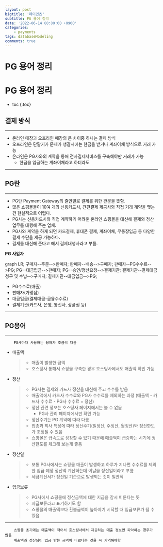 ```yaml
---
layout: post
bigtitle: '페이먼츠'
subtitle: PG 용어 정리
date: '2022-06-14 00:00:00 +0900'
categories:
    - payments
tags: databaseModeling
comments: true
---
```


# PG 용어 정리

# PG 용어 정리
* toc
{:toc}

## 결제 방식
---
+ 온라인 매장과 오프라인 매장의 큰 차이중 하나는 결제 방식
+ 오프라인은 단말기가 문제가 생길시에는 현금을 받거나 계좌이체 방식으로 거래 가능
+ 온라인은 PG사와의 계약을 통해 전자결제서비스를 구축해야만 거래가 가능
  + 현금을 입금하는 계좌이체라고 하더라도
  
***

## PG란
---
+ PG란 Payment Gateway의 줄인말로 결제를 위한 관문을 뜻함.
+ 많은 쇼핑몰들이 10여 개의 신용카드사, 간편결제 제공사와 직접 거래 계약을 맺는 건 현실적으로 어렵다.
+ PG사는 신용카드사와 직접 계약하기 어려운 온라인 쇼핑몰을 대신해 결제와 정산 업무를 대행해 주는 업체.
+ PG사와 계약을 하게 되면 카드결제, 휴대폰 결제, 계좌이체, 무통장입금 등 다양한 결제 수단을 제공 가능하다.
+ 결제를 대신해 준다고 해서 결제대행사라고 부름.

__PG 사업자__  
<div class="language-mermaid">
graph LR;
    구매자--주문-->판매자;
    판매자--배송-->구매자;
    판매자--PG수수료-->PG;
    PG--대금입금-->판매자;
    PG--승인/정산요청-->결제기관;
    결제기관--결제대금 청구 및 수납-->구매자;
    결제기관--대금입금-->PG; 
</div>

+ PG수수료(매출)
+ 판매자(가맹점)
+ 대금입금(결제대금-금융수수료)
+ 결제기관(카드사, 은행, 통신사, 상품권 등)
  
***

## PG용어
---
        PG사마다 사용하는 용어가 조금씩 다름

* 매출액
   > + 매출이 발생한 금액
   > + 호스팅사 통해서 쇼핑몰 구축한 경우 호스팅사에서도 매출액 확인 가능

* 정산
    > + PG사는 결제와 카드사 정산을 대신해 주고 수수를 받음
    > + 매출액에서 카드사 수수료와 PG사 수수료를 제외하는 과정 (매출액 - 카드사 수수료 - PG사 수수료 = 정산)
    > + 정산 관련 정보는 호스팅사 페이지에서는 볼 수 없음 
    >   + PG사 관리 페이지에서만 확인 가능
    > + 정산주기는 PG 계약에 따라 다름
    > + 업종과 회사 특성에 따라 정산주기(일정산, 주정산, 월정산)와 정산한도가 조정될 수 있음
    > + 쇼핑몰은 급속도로 성장할 수 있기 때문에 매출액이 급증하는 시기에 정산한도를 체크해 보는게 좋음

* 정산일
    > + 보통 PG사에서는 쇼핑몰 매출이 발생하고 하루가 지나면 수수료를 제외한 입금 예정 정산액 계산하는데 이날을 정산일이라고 부름
    > + 세금계산서가 정산일 기준으로 발생되는 것이 일반적

* 입금보류
    > + PG사에서 쇼핑물에 정산금액에 대한 지급을 잠시 미룬다는 뜻
    > + 지급보류라고 표기하기도 함
    > + 쇼핑몰의 매출액보다 환불금액이 높아지기 시작할 때 입금보류가 될 수 있음

***

        쇼핑몰 초기에는 매출액이 적어서 호스팅사에서 제공하는 매출 정보만 파악하는 경우가 많음
        매출액과 정산되어 입금 받는 금액이 다르다는 것을 꼭 기억해야함

